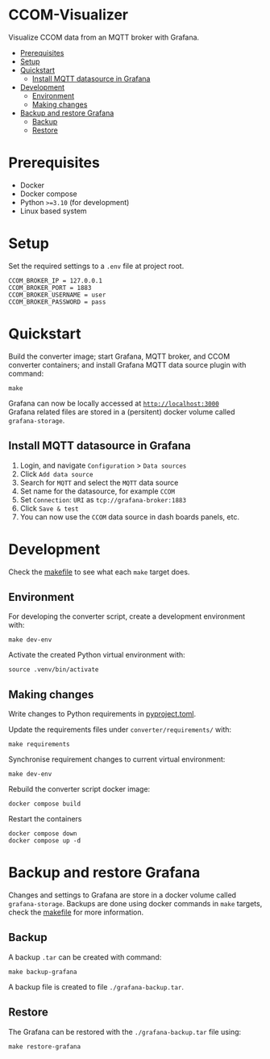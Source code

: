 # CCOM-Visualizer <!-- omit in toc -->
Visualize CCOM data from an MQTT broker with Grafana.

- [Prerequisites](#prerequisites)
- [Setup](#setup)
- [Quickstart](#quickstart)
  - [Install MQTT datasource in Grafana](#install-mqtt-datasource-in-grafana)
- [Development](#development)
  - [Environment](#environment)
  - [Making changes](#making-changes)
- [Backup and restore Grafana](#backup-and-restore-grafana)
  - [Backup](#backup)
  - [Restore](#restore)

# Prerequisites
- Docker
- Docker compose
- Python `>=3.10` (for development)
- Linux based system

# Setup
Set the required settings to a `.env` file at project root.
```
CCOM_BROKER_IP = 127.0.0.1
CCOM_BROKER_PORT = 1883
CCOM_BROKER_USERNAME = user
CCOM_BROKER_PASSWORD = pass
```

# Quickstart
Build the converter image; start Grafana, MQTT broker, and CCOM converter containers; and install Grafana MQTT data source plugin with command:
```
make
```
Grafana can now be locally accessed at [`http://localhost:3000`](http://localhost:3000)  
Grafana related files are stored in a (persitent) docker volume called `grafana-storage`.

## Install MQTT datasource in Grafana
1. Login, and navigate `Configuration` > `Data sources` 
2. Click `Add data source`
3. Search for `MQTT` and select the `MQTT` data source
4. Set name for the datasource, for example `CCOM`
5. Set `Connection`: `URI` as `tcp://grafana-broker:1883`
6. Click `Save & test`
7. You can now use the `CCOM` data source in dash boards panels, etc.

# Development
Check the [makefile](makefile) to see what each `make` target does.

## Environment
For developing the converter script, create a development environment with: 
```
make dev-env
```
Activate the created Python virtual environment with:
```
source .venv/bin/activate
```

## Making changes
Write changes to Python requirements in [pyproject.toml](converter/pyproject.toml).

Update the requirements files under `converter/requirements/` with:
```
make requirements
```
Synchronise requirement changes to current virtual environment:
```
make dev-env
```
Rebuild the converter script docker image:
```
docker compose build
```
Restart the containers
```
docker compose down
docker compose up -d
```

# Backup and restore Grafana
Changes and settings to Grafana are store in a docker volume called `grafana-storage`. Backups are done using docker commands in `make` targets, check the [makefile](makefile) for more information.

## Backup
A backup `.tar` can be created with command:
```
make backup-grafana
```
A backup file is created to file `./grafana-backup.tar`.

## Restore
The Grafana can be restored with the `./grafana-backup.tar` file using:
```
make restore-grafana
```